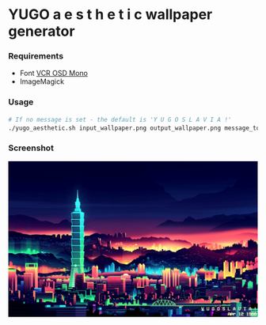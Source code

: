 # YUGO a e s t h e t i c wallpaper generator

### Requirements
- Font [VCR OSD Mono](https://www.dafont.com/vcr-osd-mono.font)
- ImageMagick

### Usage
```bash
# If no message is set - the default is 'Y U G O S L A V I A !'
./yugo_aesthetic.sh input_wallpaper.png output_wallpaper.png message_to_display
```

### Screenshot
![yugo](https://github.com/darko-mesaros/yugo_aesthetic_wallpaper_generator/blob/master/sample.png)
